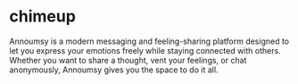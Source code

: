 # chimeup
Annoumsy is a modern messaging and feeling-sharing platform designed to let you express your emotions freely while staying connected with others. Whether you want to share a thought, vent your feelings, or chat anonymously, Annoumsy gives you the space to do it all. 
